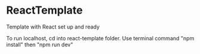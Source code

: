 # ReactTemplate
Template with React set up and ready

To run localhost, cd into react-template folder.
Use terminal command "npm install" then "npm run dev"
